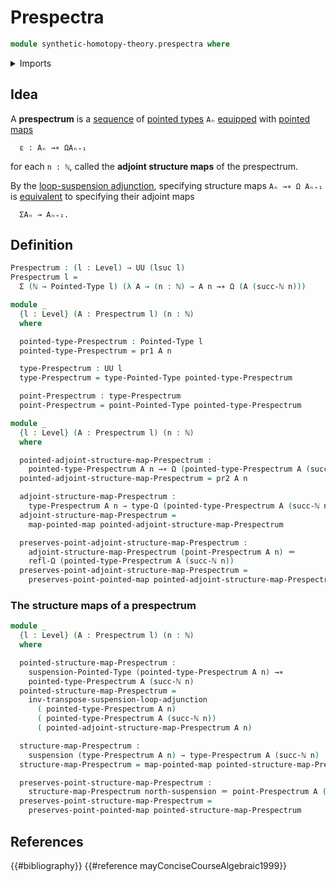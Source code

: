 # Prespectra

```agda
module synthetic-homotopy-theory.prespectra where
```

<details><summary>Imports</summary>

```agda
open import elementary-number-theory.natural-numbers

open import foundation.dependent-pair-types
open import foundation.identity-types
open import foundation.universe-levels

open import structured-types.pointed-maps
open import structured-types.pointed-types

open import synthetic-homotopy-theory.loop-spaces
open import synthetic-homotopy-theory.suspensions-of-pointed-types
open import synthetic-homotopy-theory.suspensions-of-types
open import synthetic-homotopy-theory.universal-property-suspensions-of-pointed-types
```

</details>

## Idea

A **prespectrum** is a [sequence](foundation.sequences.md) of
[pointed types](structured-types.pointed-types.md) `Aₙ`
[equipped](foundation.structure.md) with
[pointed maps](structured-types.pointed-maps.md)

```text
  ε : Aₙ →∗ ΩAₙ₊₁
```

for each `n : ℕ`, called the **adjoint structure maps** of the prespectrum.

By the
[loop-suspension adjunction](synthetic-homotopy-theory.universal-property-suspensions-of-pointed-types.md),
specifying structure maps `Aₙ →∗ Ω Aₙ₊₁` is
[equivalent](foundation-core.equivalences.md) to specifying their adjoint maps

```text
  ΣAₙ → Aₙ₊₁.
```

## Definition

```agda
Prespectrum : (l : Level) → UU (lsuc l)
Prespectrum l =
  Σ (ℕ → Pointed-Type l) (λ A → (n : ℕ) → A n →∗ Ω (A (succ-ℕ n)))

module _
  {l : Level} (A : Prespectrum l) (n : ℕ)
  where

  pointed-type-Prespectrum : Pointed-Type l
  pointed-type-Prespectrum = pr1 A n

  type-Prespectrum : UU l
  type-Prespectrum = type-Pointed-Type pointed-type-Prespectrum

  point-Prespectrum : type-Prespectrum
  point-Prespectrum = point-Pointed-Type pointed-type-Prespectrum

module _
  {l : Level} (A : Prespectrum l) (n : ℕ)
  where

  pointed-adjoint-structure-map-Prespectrum :
    pointed-type-Prespectrum A n →∗ Ω (pointed-type-Prespectrum A (succ-ℕ n))
  pointed-adjoint-structure-map-Prespectrum = pr2 A n

  adjoint-structure-map-Prespectrum :
    type-Prespectrum A n → type-Ω (pointed-type-Prespectrum A (succ-ℕ n))
  adjoint-structure-map-Prespectrum =
    map-pointed-map pointed-adjoint-structure-map-Prespectrum

  preserves-point-adjoint-structure-map-Prespectrum :
    adjoint-structure-map-Prespectrum (point-Prespectrum A n) ＝
    refl-Ω (pointed-type-Prespectrum A (succ-ℕ n))
  preserves-point-adjoint-structure-map-Prespectrum =
    preserves-point-pointed-map pointed-adjoint-structure-map-Prespectrum
```

### The structure maps of a prespectrum

```agda
module _
  {l : Level} (A : Prespectrum l) (n : ℕ)
  where

  pointed-structure-map-Prespectrum :
    suspension-Pointed-Type (pointed-type-Prespectrum A n) →∗
    pointed-type-Prespectrum A (succ-ℕ n)
  pointed-structure-map-Prespectrum =
    inv-transpose-suspension-loop-adjunction
      ( pointed-type-Prespectrum A n)
      ( pointed-type-Prespectrum A (succ-ℕ n))
      ( pointed-adjoint-structure-map-Prespectrum A n)

  structure-map-Prespectrum :
    suspension (type-Prespectrum A n) → type-Prespectrum A (succ-ℕ n)
  structure-map-Prespectrum = map-pointed-map pointed-structure-map-Prespectrum

  preserves-point-structure-map-Prespectrum :
    structure-map-Prespectrum north-suspension ＝ point-Prespectrum A (succ-ℕ n)
  preserves-point-structure-map-Prespectrum =
    preserves-point-pointed-map pointed-structure-map-Prespectrum
```

## References

{{#bibliography}} {{#reference mayConciseCourseAlgebraic1999}}
